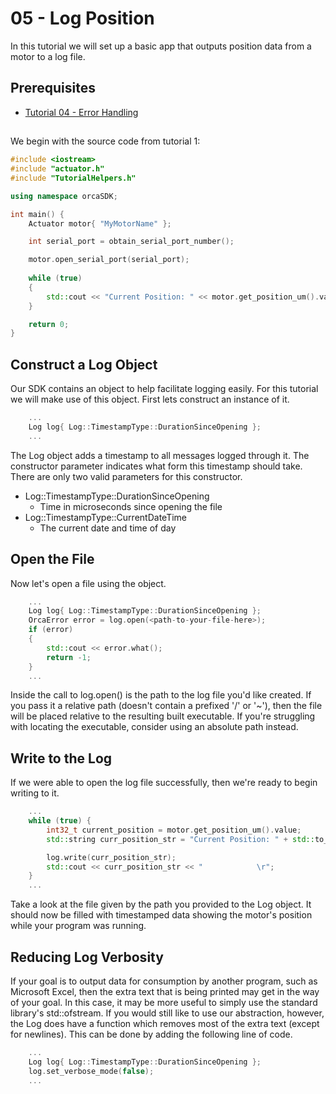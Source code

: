 # 05 - Log Position

In this tutorial we will set up a basic app that outputs position data from a motor to a log file.

## Prerequisites
 - [Tutorial 04 - Error Handling](../04_ErrorHandling/04_ErrorHandling.md)
  
## 

We begin with the source code from tutorial 1:

```./main.cpp
#include <iostream>
#include "actuator.h"
#include "TutorialHelpers.h"

using namespace orcaSDK;

int main() {
	Actuator motor{ "MyMotorName" };

	int serial_port = obtain_serial_port_number();

	motor.open_serial_port(serial_port);
	
	while (true)
	{
		std::cout << "Current Position: " << motor.get_position_um().value << "          \r";
	}

	return 0;
}
```

## Construct a Log Object

Our SDK contains an object to help facilitate logging easily. For this tutorial we will make use of this object. First lets construct an instance of it.

```./main.cpp
	...
	Log log{ Log::TimestampType::DurationSinceOpening };
	...
```

The Log object adds a timestamp to all messages logged through it. The constructor parameter indicates what form this timestamp should take. There are only two valid parameters for this constructor. 
- Log::TimestampType::DurationSinceOpening
  - Time in microseconds since opening the file
- Log::TimestampType::CurrentDateTime
  - The current date and time of day

## Open the File

Now let's open a file using the object.

```./main.cpp
	...
	Log log{ Log::TimestampType::DurationSinceOpening };
	OrcaError error = log.open(<path-to-your-file-here>);
	if (error)
	{
		std::cout << error.what(); 
		return -1;
	}
	...
```

Inside the call to log.open() is the path to the log file you'd like created. If you pass it a relative path (doesn't contain a prefixed '/' or '~'), then the file will be placed relative to the resulting built executable. If you're struggling with locating the executable, consider using an absolute path instead.

## Write to the Log

If we were able to open the log file successfully, then we're ready to begin writing to it.

```./main.cpp
	...
	while (true) {
		int32_t current_position = motor.get_position_um().value;
		std::string curr_position_str = "Current Position: " + std::to_string(current_position);

		log.write(curr_position_str);
		std::cout << curr_position_str << "            \r";
	}
	...
```

Take a look at the file given by the path you provided to the Log object. It should now be filled with timestamped data showing the motor's position while your program was running.

## Reducing Log Verbosity

If your goal is to output data for consumption by another program, such as Microsoft Excel, then the extra text that is being printed may get in the way of your goal. In this case, it may be more useful to simply use the standard library's std::ofstream. If you would still like to use our abstraction, however, the Log does have a function which removes most of the extra text (except for newlines). This can be done by adding the following line of code.

```./main.cpp
	...
	Log log{ Log::TimestampType::DurationSinceOpening };
	log.set_verbose_mode(false);
	...
```